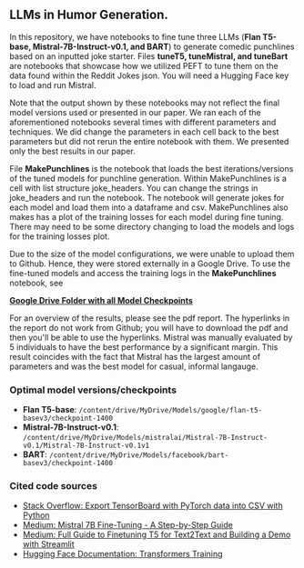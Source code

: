 ## LLMs in Humor Generation.

In this repository, we have notebooks to fine tune three LLMs (**Flan T5-base, Mistral-7B-Instruct-v0.1, and BART**) to generate comedic punchlines based on an inputted joke starter.
Files **tuneT5, tuneMistral, and tuneBart** are notebooks that showcase how we utilized PEFT to tune them on the data found within the Reddit Jokes json. You will need a Hugging Face key to load and run Mistral.

Note that the output shown by these notebooks may not reflect the final model versions used or presented in our paper. We ran each of the aforementioned notebooks several times with different parameters and techniques. We did change the parameters in each cell back to the best parameters but did not rerun the entire notebook with them. We presented only the best results in our paper.

File **MakePunchlines** is the notebook that loads the best iterations/versions of the tuned models for punchline generation. Within MakePunchlines is a cell with list structure joke_headers. You can change the strings in joke_headers and run the notebook. The notebook will generate jokes for each model and load them into a dataframe and csv. MakePunchlines also makes has a plot of the training losses for each model during fine tuning. There may need to be some directory changing to load the models and logs for the training losses plot. 

Due to the size of the model configurations, we were unable to upload them to Github. Hence, they were stored externally in a Google Drive. To use the fine-tuned models and access the training logs in the **MakePunchlines** notebook, see

[**Google Drive Folder with all Model Checkpoints**](https://drive.google.com/drive/folders/1NVtKfN_jmsumBkP2It_XhCPaacA9rzB3?usp=drive_link)

For an overview of the results, please see the pdf report. The hyperlinks in the report do not work from Github; you will have to download the pdf and then you'll be able to use the hyperlinks. Mistral was manually evaluated by 5 individuals
to have the best performance by a significant margin. This result coincides with the fact that Mistral has the largest amount of parameters and was the best model for casual, informal langauge.

### Optimal model versions/checkpoints

- **Flan T5-base**: `/content/drive/MyDrive/Models/google/flan-t5-basev3/checkpoint-1400`
- **Mistral-7B-Instruct-v0.1**: `/content/drive/MyDrive/Models/mistralai/Mistral-7B-Instruct-v0.1/Mistral-7B-Instruct-v0.1v1`
- **BART**: `/content/drive/MyDrive/Models/facebook/bart-basev3/checkpoint-1400`


### Cited code sources

- [Stack Overflow: Export TensorBoard with PyTorch data into CSV with Python](https://stackoverflow.com/questions/71239557/export-tensorboard-with-pytorch-data-into-csv-with-python)
- [Medium: Mistral 7B Fine-Tuning - A Step-by-Step Guide](https://gathnex.medium.com/mistral-7b-fine-tuning-a-step-by-step-guide-52122cdbeca8)
- [Medium: Full Guide to Finetuning T5 for Text2Text and Building a Demo with Streamlit](https://medium.com/nlplanet/a-full-guide-to-finetuning-t5-for-text2text-and-building-a-demo-with-streamlit-c72009631887)
- [Hugging Face Documentation: Transformers Training](https://huggingface.co/docs/transformers/en/training)
